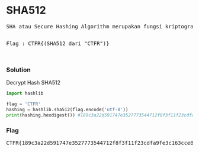 <h1><b>SHA512</b></h1>
<pre>
SHA atau Secure Hashing Algorithm merupakan fungsi kriptografi yang dirancang khusus oleh penyedia otoritas kemanan internet untuk menjaga keamanan data.

Flag : CTFR{(SHA512 dari "CTFR")}

</pre>
<h3><b>Solution</b></h3>
<p>Decrypt Hash SHA512</p>

```python
import hashlib

flag = 'CTFR'
hashing = hashlib.sha512(flag.encode('utf-8'))
print(hashing.hexdigest()) #189c3a22d591747e3527773544712f8f3f11f23cdfa9fe3c163cce87bd4526f3343cbaefb445e6fb7d7b274167872efa34d9cc045572c8d3de4b76294745ca95

```
<h3><b>Flag</b></h3>
<pre>
CTFR{189c3a22d591747e3527773544712f8f3f11f23cdfa9fe3c163cce87bd4526f3343cbaefb445e6fb7d7b274167872efa34d9cc045572c8d3de4b76294745ca95}
</pre>
